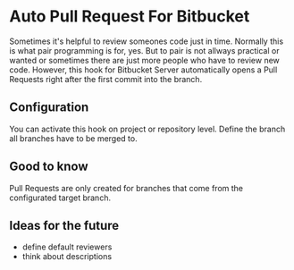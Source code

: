 # Auto Pull Request For Bitbucket

Sometimes it's helpful to review someones code just in time.
Normally this is what pair programming is for, yes. But to pair is not allways practical or wanted or sometimes there are just more people who have to review new code.
However, this hook for Bitbucket Server automatically opens a Pull Requests right after the first commit into the branch.

## Configuration

You can activate this hook on project or repository level. Define the branch all branches have to be merged to.

## Good to know

Pull Requests are only created for branches that come from the configurated target branch.

## Ideas for the future

* define default reviewers
* think about descriptions
